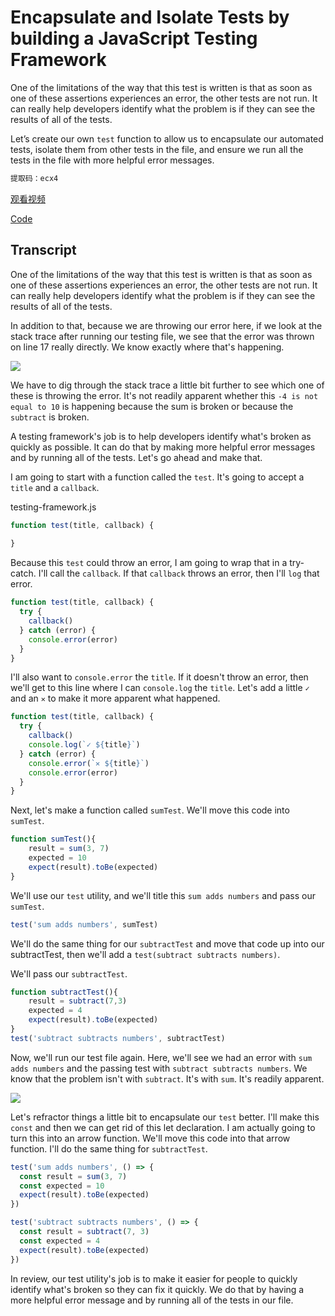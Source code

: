 # Encapsulate and Isolate Tests by building a JavaScript Testing Framework

One of the limitations of the way that this test is written is that as soon as one of these assertions experiences an error, the other tests are not run. It can really help developers identify what the problem is if they can see the results of all of the tests.

Let’s create our own `test` function to allow us to encapsulate our automated tests, isolate them from other tests in the file, and ensure we run all the tests in the file with more helpful error messages.

```jsx
提取码：ecx4
```

[观看视频](https://pan.baidu.com/s/1nd28C4pRrK-XtkE-I48ixA)

[Code](https://codesandbox.io/s/7j4p6vqyoj)

## Transcript

One of the limitations of the way that this test is written is that as soon as one of these assertions experiences an error, the other tests are not run. It can really help developers identify what the problem is if they can see the results of all of the tests.

In addition to that, because we are throwing our error here, if we look at the stack trace after running our testing file, we see that the error was thrown on line 17 really directly. We know exactly where that's happening.

![](http://res.cloudinary.com/dg3gyk0gu/image/upload/v1543907669/transcript-images/javascript-build-a-javascript-testing-framework-stack-error.png)

We have to dig through the stack trace a little bit further to see which one of these is throwing the error. It's not readily apparent whether this `-4 is not equal to 10` is happening because the sum is broken or because the `subtract` is broken.

A testing framework's job is to help developers identify what's broken as quickly as possible. It can do that by making more helpful error messages and by running all of the tests. Let's go ahead and make that.

I am going to start with a function called the `test`. It's going to accept a `title` and a `callback`.

testing-framework.js

```jsx
function test(title, callback) {
  
}
```

Because this `test` could throw an error, I am going to wrap that in a try-catch. I'll call the `callback`. If that `callback` throws an error, then I'll `log` that error.

```jsx
function test(title, callback) {
  try {
    callback()
  } catch (error) {
    console.error(error)
  }
}
```

I'll also want to `console.error` the `title`. If it doesn't throw an error, then we'll get to this line where I can `console.log` the `title`. Let's add a little `✓` and an `✕` to make it more apparent what happened.

```jsx
function test(title, callback) {
  try {
    callback()
    console.log(`✓ ${title}`)
  } catch (error) {
    console.error(`✕ ${title}`)
    console.error(error)
  }
}
```

Next, let's make a function called `sumTest`. We'll move this code into `sumTest`.

```jsx
function sumTest(){
    result = sum(3, 7)
    expected = 10
    expect(result).toBe(expected)
}
```

We'll use our `test` utility, and we'll title this `sum adds numbers` and pass our `sumTest`.

```jsx
test('sum adds numbers', sumTest)
```

We'll do the same thing for our `subtractTest` and move that code up into our subtractTest, then we'll add a `test(subtract subtracts numbers)`.

We'll pass our `subtractTest`.

```jsx
function subtractTest(){
    result = subtract(7,3)
    expected = 4
    expect(result).toBe(expected)
}
test('subtract subtracts numbers', subtractTest)
```

Now, we'll run our test file again. Here, we'll see we had an error with `sum adds numbers` and the passing test with `subtract subtracts numbers`. We know that the problem isn't with `subtract`. It's with `sum`. It's readily apparent.

![](http://res.cloudinary.com/dg3gyk0gu/image/upload/v1543907671/transcript-images/javascript-build-a-javascript-testing-framework-sum-fails.png)

Let's refractor things a little bit to encapsulate our `test` better. I'll make this `const` and then we can get rid of this let declaration. I am actually going to turn this into an arrow function. We'll move this code into that arrow function. I'll do the same thing for `subtractTest`.

```jsx
test('sum adds numbers', () => {
  const result = sum(3, 7)
  const expected = 10
  expect(result).toBe(expected)
})

test('subtract subtracts numbers', () => {
  const result = subtract(7, 3)
  const expected = 4
  expect(result).toBe(expected)
})
```

In review, our test utility's job is to make it easier for people to quickly identify what's broken so they can fix it quickly. We do that by having a more helpful error message and by running all of the tests in our file.